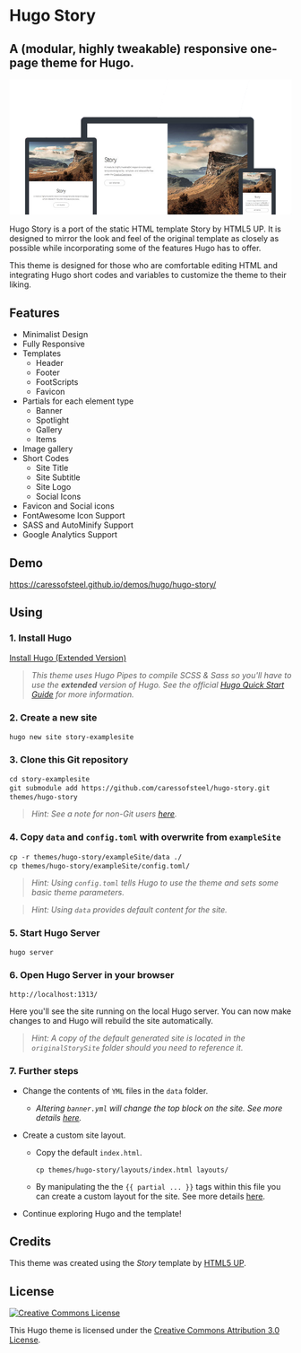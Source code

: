 # Hugo Story
## A (modular, highly tweakable) responsive one-page theme for Hugo.

![](images/device-screenshots.png)

Hugo Story is a port of the static HTML template Story by HTML5 UP. It is designed to mirror the look and feel of the original template as closely as possible while incorporating some of the features Hugo has to offer.

This theme is designed for those who are comfortable editing HTML and integrating Hugo short codes and variables to customize the theme to their liking.

## Features

- Minimalist Design
- Fully Responsive
- Templates
  - Header
  - Footer
  - FootScripts
  - Favicon
- Partials for each element type
  - Banner
  - Spotlight
  - Gallery
  - Items
- Image gallery
- Short Codes
  - Site Title
  - Site Subtitle
  - Site Logo
  - Social Icons
- Favicon and Social icons
- FontAwesome Icon Support
- SASS and AutoMinify Support
- Google Analytics Support

## Demo
https://caressofsteel.github.io/demos/hugo/hugo-story/
## Using
### 1. Install Hugo

[Install Hugo (Extended Version)](https://gohugo.io/overview/installing/)
    
> _This theme uses Hugo Pipes to compile SCSS & Sass so you'll have to use the **extended** version of Hugo. See the official [Hugo Quick Start Guide](https://gohugo.io/getting-started/quick-start/) for more information._
### 2. Create a new site

``` 
hugo new site story-examplesite
```
### 3. Clone this Git repository

```
cd story-examplesite
git submodule add https://github.com/caressofsteel/hugo-story.git themes/hugo-story
```

> _Hint: See a note for non-Git users [here](https://gohugo.io/getting-started/quick-start/#step-3-add-a-theme)._
### 4. Copy `data` and `config.toml` with overwrite from `exampleSite`
```
cp -r themes/hugo-story/exampleSite/data ./
cp themes/hugo-story/exampleSite/config.toml/
```
> _Hint: Using `config.toml` tells Hugo to use the theme and sets some basic theme parameters._

> _Hint: Using `data` provides default content for the site._
### 5. Start Hugo Server
```
hugo server
```
### 6. Open Hugo Server in your browser
```
http://localhost:1313/
```
Here you'll see the site running on the local Hugo server. You can now make changes to and Hugo will rebuild the site automatically.

> _Hint: A copy of the default generated site is located in the _`originalStorySite`_ folder should you need to reference it._

### 7. Further steps

- Change the contents of `YML` files in the `data` folder. 
  - _Altering `banner.yml` will change the top block on the site. See more details [here](https://gohugo.io/templates/data-templates/)._

- Create a custom site layout.
  - Copy the default `index.html`.

    ```
    cp themes/hugo-story/layouts/index.html layouts/
    ```
  - By manipulating the the `{{ partial ... }}` tags within this file you can create a custom layout for the site. See more details [here](https://gohugo.io/templates/partials/).

- Continue exploring Hugo and the template!
## Credits

This theme was created using the _Story_ template by [HTML5 UP](https://html5up.net/uploads/demos/story/).

## License

<a rel="license" href="http://creativecommons.org/licenses/by/3.0/" class="license-button"><img alt="Creative Commons License" style="border-width:0" src="https://i.creativecommons.org/l/by/3.0/88x31.png"></a>

This Hugo theme is licensed under the [Creative Commons Attribution 3.0 License](LICENSE).